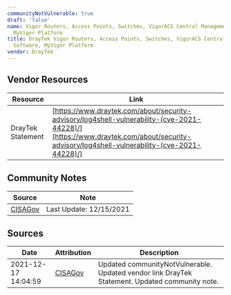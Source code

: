 ```yaml
---
communityNotVulnerable: true
draft: 'false'
name: Vigor Routers, Access Points, Switches, VigorACS Central Management Software,
  MyVigor Platform
title: DrayTek Vigor Routers, Access Points, Switches, VigorACS Central Management
  Software, MyVigor Platform
vendor: DrayTek
---
```


## Vendor Resources
| Resource | Link |
| --- | --- |
| DrayTek Statement | [https://www.draytek.com/about/security-advisory/log4shell-vulnerability-(cve-2021-44228)/](https://www.draytek.com/about/security-advisory/log4shell-vulnerability-(cve-2021-44228)/) |


## Community Notes
| Source | Note |
| --- | --- |
| [CISAGov](https://raw.githubusercontent.com/cisagov/log4j-affected-db/develop/README.md) | Last Update: 12/15/2021 |

## Sources
| Date | Attribution | Description |
| --- | --- | --- |
| 2021-12-17 14:04:59 | [CISAGov](https://raw.githubusercontent.com/cisagov/log4j-affected-db/develop/README.md) | Updated communityNotVulnerable. Updated vendor link DrayTek Statement. Updated community note.  |

